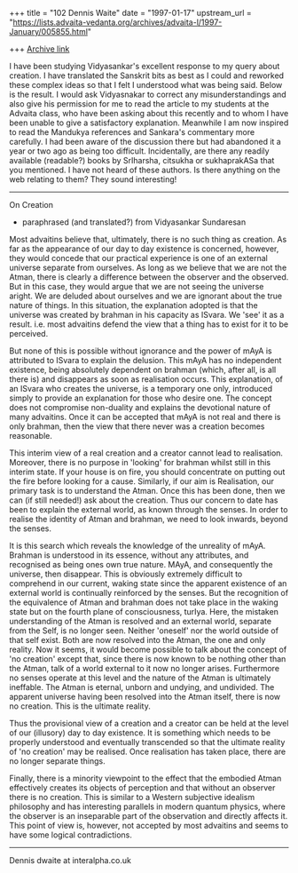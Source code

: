 +++
title = "102 Dennis Waite"
date = "1997-01-17"
upstream_url = "https://lists.advaita-vedanta.org/archives/advaita-l/1997-January/005855.html"

+++
[Archive link](https://lists.advaita-vedanta.org/archives/advaita-l/1997-January/005855.html)

I have been studying Vidyasankar's excellent response to my query about
creation. I have translated the Sanskrit bits as best as I could and
reworked these complex ideas so that I felt I understood what was being
said. Below is the result. I would ask Vidyasnakar to correct any
misunderstandings and also give his permission for me to read the article to
my students at the Advaita class, who have been asking about this recently
and to whom I have been unable to give a satisfactory explanation. Meanwhile
I am now inspired to read the Mandukya references and Sankara's commentary
more carefully. I had been aware of the discussion there but had abandoned
it a year or two ago as being too difficult. Incidentally, are there any
readily available (readable?) books by SrIharsha, citsukha or sukhaprakASa
that you mentioned. I have not heard of these authors. Is there anything on
the web relating to them? They sound interesting!

**********************************************************************
On Creation
 - paraphrased (and translated?) from Vidyasankar Sundaresan

Most advaitins believe that, ultimately, there is no such thing as creation.
As far as the appearance of  our day to day existence is concerned, however,
they would concede that our practical experience is one of an external
universe separate from ourselves. As long as we believe that we are not the
Atman, there is clearly a difference between the observer and the observed.
But in this case, they would argue that we are not seeing the universe
aright. We are deluded about ourselves and we are ignorant about the true
nature of things. In this situation, the explanation adopted is that the
universe was created by brahman in his capacity as ISvara. We 'see' it as a
result. i.e. most advaitins defend the view that a thing has to exist for it
to be perceived.

But none of this is possible without ignorance and the power of mAyA is
attributed to ISvara to explain the delusion. This mAyA has no independent
existence, being absolutely dependent on brahman (which, after all, is all
there is) and disappears as soon as realisation occurs. This explanation, of
an ISvara who creates the universe, is a temporary one only, introduced
simply to provide an explanation for those who desire one. The concept does
not compromise non-duality and explains the devotional nature of many
advaitins. Once it can be accepted that mAyA is not real and there is only
brahman, then the view that there never was a creation becomes reasonable.

This interim view of a real creation and a creator cannot lead to
realisation. Moreover, there is no purpose in 'looking' for brahman whilst
still in this interim state. If your house is on fire, you should
concentrate on putting out the fire before looking for a cause. Similarly,
if our aim is Realisation, our primary task is to understand the Atman. Once
this has been done, then we can (if still needed!) ask about the creation.
Thus our concern to date has been to explain the external world, as known
through the senses. In order to realise the identity of Atman and brahman,
we need to look inwards, beyond the senses.

It is this search which reveals the knowledge of the unreality of mAyA.
Brahman is understood in its essence, without any attributes, and recognised
as being ones own true nature. MAyA, and consequently the universe, then
disappear. This is obviously extremely difficult to comprehend in our
current, waking state since the apparent existence of an external world is
continually reinforced by the senses. But the recognition of the equivalence
of Atman and brahman does not take place in the waking state but on the
fourth plane of consciousness, turIya. Here, the mistaken understanding of
the Atman is resolved and an external world, separate from the Self, is no
longer seen. Neither 'oneself' nor the world outside of that self exist.
Both are now resolved into the Atman, the one and only reality. Now it
seems, it would become possible to talk about the concept of 'no creation'
except that, since there is now known to be nothing other than the Atman,
talk of a world external to it now no longer arises. Furthermore no senses
operate at this level and the nature of the Atman is ultimately ineffable.
The Atman is eternal, unborn and undying, and undivided. The apparent
universe having been resolved into the Atman itself, there is now no
creation. This is the ultimate reality.

Thus  the provisional view of a creation and a creator can be held at the
level of our (illusory) day to day existence. It is something which needs to
be properly understood and eventually transcended so that the ultimate
reality of 'no creation' may be realised. Once realisation has taken place,
there are no longer separate things.

Finally, there is a minority viewpoint to the effect that the embodied Atman
effectively creates its objects of perception and that without an observer
there is no creation. This is similar to a Western subjective idealism
philosophy and has interesting parallels in modern quantum physics, where
the observer is an inseparable part of the observation and directly affects
it. This point of view is, however, not accepted by most advaitins and seems
to have some logical contradictions.


*****************************************************************

Dennis
dwaite at interalpha.co.uk

